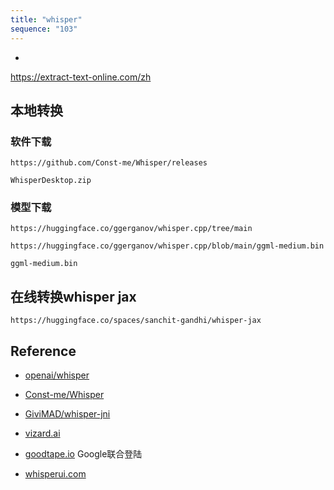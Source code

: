 ```yaml
---
title: "whisper"
sequence: "103"
---
```


- [](https://tingwu.aliyun.com/home)

https://extract-text-online.com/zh

## 本地转换

### 软件下载

```text
https://github.com/Const-me/Whisper/releases
```

```text
WhisperDesktop.zip
```

### 模型下载

```text
https://huggingface.co/ggerganov/whisper.cpp/tree/main
```

```text
https://huggingface.co/ggerganov/whisper.cpp/blob/main/ggml-medium.bin
```

```text
ggml-medium.bin
```

## 在线转换whisper jax

```text
https://huggingface.co/spaces/sanchit-gandhi/whisper-jax
```

## Reference

- [openai/whisper](https://github.com/openai/whisper)
- [Const-me/Whisper](https://github.com/Const-me/Whisper)
- [GiviMAD/whisper-jni](https://github.com/GiviMAD/whisper-jni)


- [vizard.ai](https://vizard.ai/)
- [goodtape.io](https://goodtape.io/) Google联合登陆
- [whisperui.com](https://whisperui.com/)
